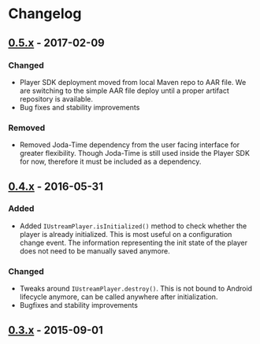 # Changelog

## [0.5.x] - 2017-02-09
### Changed
- Player SDK deployment moved from local Maven repo to AAR file. We are switching to the simple AAR file deploy until 
a proper artifact repository is available.
- Bug fixes and stability improvements

### Removed
- Removed Joda-Time dependency from the user facing interface for greater flexibility. Though Joda-Time is still used 
inside the Player SDK for now, therefore it must be included as a dependency.


## [0.4.x] - 2016-05-31
### Added
- Added `IUstreamPlayer.isInitialized()` method to check whether the player is already initialized. This is most useful 
on a configuration change event. The information representing the init state of the player does not need to be manually 
saved anymore.

### Changed
- Tweaks around `IUstreamPlayer.destroy()`. This is not bound to Android lifecycle anymore, can be called anywhere 
after initialization.
- Bugfixes and stability improvements

## [0.3.x] - 2015-09-01


[0.5.x]: ../0.5/
[0.4.x]: ../0.4/
[0.3.x]: ../0.3/

